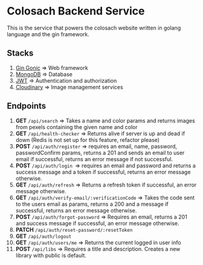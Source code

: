 # Colosach Backend Service
This is the service that powers the colosach website written in golang language and the gin framework.

## Stacks
1. [Gin Gonic](https://github.com/gin-gonic/gin) => Web framework
2. [MongoDB](https://mongodb.org) => Database
3. [JWT](https://github.com/golang-jwt/jwt/v5) => Authentication and authorization
4. [Cloudinary](https://cloudinary.com) => Image management services

## Endpoints
1. **GET** `/api/search` => Takes a name and color params and returns images from pexels containing the given name and color
2. **GET** `/api/health-checker` => Returns alive if server is up and dead if down (Redis is not set up for this feature, refactor please)
3. **POST** `/api/auth/register` => requires an email, name, password, passwordConfirm params, returns a 201 and sends an email to user email if successful, returns an error message if not successful.
4. **POST** `/api/auth/login `=> requires an email and password and returns a success message and a token if successful, returns an error message otherwise.
5. **GET** `/api/auth/refresh` => Returns a refresh token if successful, an error message otherwise.
6. **GET** `/api/auth/verify-email/:verificationCode` => Takes the code sent to the users email as params, returns a 200 and a message if successful, returns an error message otherwise.
7. **POST** `/api/auth/forgot-password` => Requires an email, returns a 201 and success message if successful, an error message otherwise.
8. **PATCH** `/api/auth/reset-password/:resetToken`
9. **GET** `/api/auth/logout`
10. **GET** `/api/auth/users/me` => Returns the current logged in user info
11. **POST** `/api/libs` => Requires a title and description. Creates a new library with public is default.
